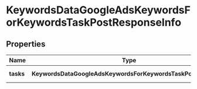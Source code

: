 # KeywordsDataGoogleAdsKeywordsForKeywordsTaskPostResponseInfo

## Properties

| Name | Type | Description | Notes |
|------------ | ------------- | ------------- | -------------|
**tasks** | **KeywordsDataGoogleAdsKeywordsForKeywordsTaskPostTaskInfo[]** | array of tasks |[optional]|